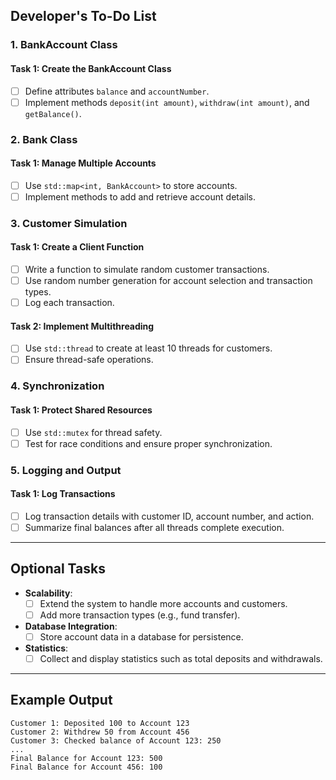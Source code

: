 ## Developer's To-Do List

### **1. BankAccount Class**
#### Task 1: Create the BankAccount Class
- [ ] Define attributes `balance` and `accountNumber`.
- [ ] Implement methods `deposit(int amount)`, `withdraw(int amount)`, and `getBalance()`.

### **2. Bank Class**
#### Task 1: Manage Multiple Accounts
- [ ] Use `std::map<int, BankAccount>` to store accounts.
- [ ] Implement methods to add and retrieve account details.

### **3. Customer Simulation**
#### Task 1: Create a Client Function
- [ ] Write a function to simulate random customer transactions.
- [ ] Use random number generation for account selection and transaction types.
- [ ] Log each transaction.

#### Task 2: Implement Multithreading
- [ ] Use `std::thread` to create at least 10 threads for customers.
- [ ] Ensure thread-safe operations.

### **4. Synchronization**
#### Task 1: Protect Shared Resources
- [ ] Use `std::mutex` for thread safety.
- [ ] Test for race conditions and ensure proper synchronization.

### **5. Logging and Output**
#### Task 1: Log Transactions
- [ ] Log transaction details with customer ID, account number, and action.
- [ ] Summarize final balances after all threads complete execution.

---

## Optional Tasks
- **Scalability**:
  - [ ] Extend the system to handle more accounts and customers.
  - [ ] Add more transaction types (e.g., fund transfer).
- **Database Integration**:
  - [ ] Store account data in a database for persistence.
- **Statistics**:
  - [ ] Collect and display statistics such as total deposits and withdrawals.

---

## Example Output
```
Customer 1: Deposited 100 to Account 123
Customer 2: Withdrew 50 from Account 456
Customer 3: Checked balance of Account 123: 250
...
Final Balance for Account 123: 500
Final Balance for Account 456: 100
```
